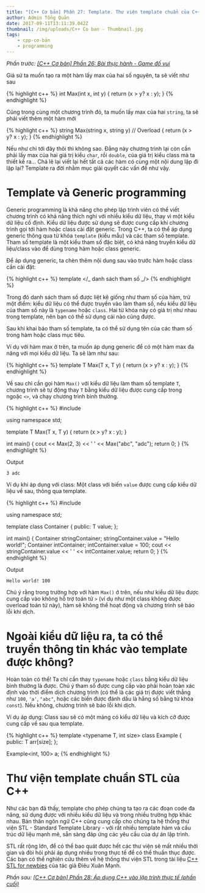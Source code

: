 ```yaml
---
title: "[C++ Cơ bản] Phần 27: Template. Thư viện template chuẩn của C++."
author: Admin Tổng Quản
date: 2017-09-11T13:11:39.042Z
thumbnail: /img/uploads/C++ Co ban - Thumbnail.jpg
tags:
    - cpp-cơ-bản
    - programming
---
```


_Phần trước: [\[C++ Cơ bản\] Phần 26: Bài thực hành - Game đố vui](http://cowboycoder.vercel.app/article/c-co-ban-phan-26-bai-thuc-hanh-game-do-vui)_

Giả sử ta muốn tạo ra một hàm lấy max của hai số nguyên, ta sẽ viết như sau

{% highlight c++ %}
int Max(int x, int y)
{
return (x > y? x : y);
}
{% endhighlight %}

Cũng trong cùng một chương trình đó, ta muốn lấy max của hai `string`, ta sẽ phải viết thêm một hàm mới

{% highlight c++ %}
string Max(string x, string y) // Overload
{
return (x > y? x : y);
}
{% endhighlight %}

Nếu như chỉ tới đây thôi thì không sao. Đằng này chương trình lại còn cần phải lấy max của hai giá trị kiểu `char`, rồi `double`, của giá trị kiểu class mà ta thiết kế ra… Chả lẽ lại viết lại hết tất cả các hàm có cùng một nội dung lặp đi lặp lại? Template ra đời nhằm mục giải quyết các vấn đề như vậy.

# Template và Generic programming

Generic programming là khả năng cho phép lập trình viên có thể viết chương trình có khả năng thích nghi với nhiều kiểu dữ liệu, thay vì một kiểu dữ liệu cố định. Kiểu dữ liệu được sử dụng sẽ được cung cấp khi chương trình gọi tới hàm hoặc class cài đặt generic. Trong C++, ta có thể áp dụng generic thông qua từ khóa `template` (kiểu mẫu) và các tham số template. Tham số template là một kiểu tham số đặc biệt, có khả năng truyền kiểu dữ liệu/class vào để dùng trong hàm hoặc class generic.

Để áp dụng generic, ta chèn thêm nội dung sau vào trước hàm hoặc class cần cài đặt:

{% highlight c++ %}
template </_ danh sách tham số _/>
{% endhighlight %}

Trong đó danh sách tham số được liệt kê giống như tham số của hàm, trừ một điểm: kiểu dữ liệu có thể được truyền vào làm tham số, nếu kiểu dữ liệu của tham số này là `typename` hoặc `class`. Hai từ khóa này có giá trị như nhau trong template, nên bạn có thể sử dụng cái nào cũng được.

Sau khi khai báo tham số template, ta có thể sử dụng tên của các tham số trong hàm hoặc class mục tiêu.

Ví dụ với hàm max ở trên, ta muốn áp dụng generic để có một hàm max đa năng với mọi kiểu dữ liệu. Ta sẽ làm như sau:

{% highlight c++ %}
template <typename T> T Max(T x, T y)
{
return (x > y? x : y);
}
{% endhighlight %}

Về sau chỉ cần gọi hàm `Max()` với kiểu dữ liệu làm tham số template `T`, chương trình sẽ tự động thay `T` bằng kiểu dữ liệu được cung cấp trong ngoặc `<>`, và chạy chương trình bình thường.

{% highlight c++ %}
#include <iostream>

using namespace std;

template <typename T> T Max(T x, T y)
{
return (x > y? x : y);
}

int main()
{
cout << Max<int>(2, 3) << ' ' << Max<string>("abc", "adc");
return 0;
}
{% endhighlight %}

Output

```
3 adc
```

Ví dụ khi áp dụng với class: Một class với biến `value` được cung cấp kiểu dữ liệu về sau, thông qua template.

{% highlight c++ %}
#include <iostream>

using namespace std;

template <typename T> class Container
{
public:
T value;
};

int main()
{
Container<string> stringContainer;
stringContainer.value = "Hello world!";
Container<int> intContainer;
intContainer.value = 100;
cout << stringContainer.value << ' ' << intContainer.value;
return 0;
}
{% endhighlight %}

Output

```
Hello world! 100
```

Chú ý rằng trong trường hợp với hàm `Max()` ở trên, nếu như kiểu dữ liệu được cung cấp vào không hỗ trợ toán tử `>` (ví dụ như một class không được overload toán tử này), hàm sẽ không thể hoạt động và chương trình sẽ báo lỗi khi dịch.

# Ngoài kiểu dữ liệu ra, ta có thể truyền thông tin khác vào template được không?

Hoàn toàn có thể! Ta chỉ cần thay `typename` hoặc `class` bằng kiểu dữ liệu bình thường là được. Chú ý tham số được cung cấp vào phải hoàn toàn xác định vào thời điểm dịch chương trình (có thể là các giá trị được viết thẳng như `100`, `'a'`, `"abc"`, hoặc các biến được đánh dấu là hằng số bằng từ khóa `const`). Nếu không, chương trình sẽ báo lỗi khi dịch.

Ví dụ áp dụng: Class sau sẽ có một mảng có kiểu dữ liệu và kích cỡ được cung cấp về sau qua template.

{% highlight c++ %}
template <typename T, int size> class Example
{
public:
T arr[size];
};

Example<int, 100> a;
{% endhighlight %}

# Thư viện template chuẩn STL của C++

Như các bạn đã thấy, template cho phép chúng ta tạo ra các đoạn code đa năng, sử dụng được với nhiều kiểu dữ liệu và trong nhiều trường hợp khác nhau. Bản thân ngôn ngữ C++ cũng cung cấp cho chúng ta hệ thống thư viện STL - Standard Template Library - với rất nhiều template hàm và cấu trúc dữ liệu mạnh mẽ, sẵn sàng đáp ứng các yêu cầu của dự án lập trình.

STL rất rộng lớn, để có thể bao quát được hết các thư viện sẽ mất nhiều thời gian và đòi hỏi phải áp dụng nhiều trong thực tế để có thể thuần thục được. Các bạn có thể nghiên cứu thêm về hệ thống thư viện STL trong tài liệu [C++ STL for newbies](http://www.mediafire.com/download/5o1gllos4gjkz3k/STL.pdf) của tác giả Điêu Xuân Mạnh.

_Phần sau: [\[C++ Cơ bản\] Phần 28: Áp dụng C++ vào lập trình thực tế \(phần cuối\)](http://cowboycoder.vercel.app/article/c-co-ban-phan-27-ap-dung-c-vao-lap-trinh-thuc-te-phan-cuoi)_

